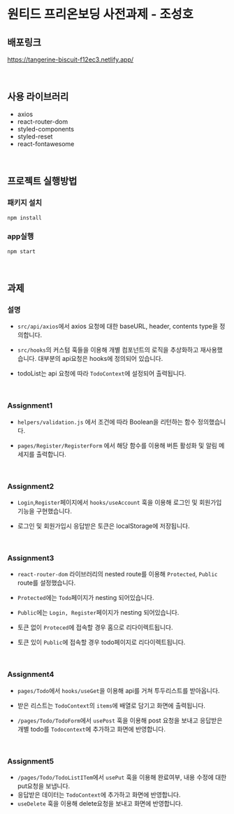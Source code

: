 # 원티드 프리온보딩 사전과제 - 조성호

## 배포링크

https://tangerine-biscuit-f12ec3.netlify.app/

<br>

## 사용 라이브러리

- axios
- react-router-dom
- styled-components
- styled-reset
- react-fontawesome

<br>

## 프로젝트 실행방법

### 패키지 설치

```
npm install
```

### app실행

```
npm start
```

<br>

## 과제

### 설명

- `src/api/axios`에서 axios 요청에 대한 baseURL, header, contents type을 정의합니다.
- `src/hooks`의 커스텀 훅들을 이용해 개별 컴포넌트의 로직을 추상화하고 재사용했습니다. 대부분의 api요청은 hooks에 정의되어 있습니다.
- todoList는 api 요청에 따라 `TodoContext`에 설정되어 출력됩니다.

  <br>

### Assignment1

- `helpers/validation.js` 에서 조건에 따라 Boolean을 리턴하는 함수 정의했습니다.

- `pages/Register/RegisterForm` 에서 해당 함수를 이용해 버튼 활성화 및 알림 메세지를 출력합니다.

  <br>

### Assignment2

- `Login`,`Register`페이지에서 `hooks/useAccount` 훅을 이용해 로그인 및 회원가입 기능을 구현했습니다.
- 로그인 및 회원가입시 응답받은 토큰은 localStorage에 저장됩니다.

  <br>

### Assignment3

- `react-router-dom` 라이브러리의 nested route를 이용해 `Protected`, `Public` route를 설정했습니다.
- `Protected`에는 `Todo`페이지가 nesting 되어있습니다.
- `Public`에는 `Login, Register`페이지가 nesting 되어있습니다.
- 토큰 없이 `Proteced`에 접속할 경우 홈으로 리다이렉트됩니다.
- 토큰 있이 `Public`에 접속할 경우 todo페이지로 리다이렉트됩니다.

  <br>

### Assignment4

- `pages/Todo`에서 `hooks/useGet`을 이용해 api를 거쳐 투두리스트를 받아옵니다.
- 받은 리스트는 `TodoContext`의 `items`에 배열로 담기고 화면에 출력됩니다.
- `/pages/Todo/TodoForm`에서 `usePost` 훅을 이용해 post 요청을 보내고 응답받은 개별 todo를 `Todocontext`에 추가하고 화면에 반영합니다.

  <br>

### Assignment5

- `/pages/Todo/TodoListITem`에서 `usePut` 훅을 이용해 완료여부, 내용 수정에 대한 put요청을 보냅니다.
- 응답받은 데이터는 `TodoContext`에 추가하고 화면에 반영합니다.
- `useDelete` 훅을 이용해 delete요청을 보내고 화면에 반영합니다.
